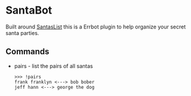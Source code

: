 # SantaBot

Built around [SantasList](https://github.com/obihann/santaslist) this is a Errbot plugin to help organize your secret santa parties.

## Commands

* pairs - list the pairs of all santas

    ```
    >>> !pairs
    frank franklyn <---> bob bober
    jeff hann <---> george the dog
    ```